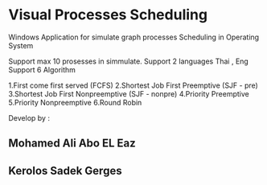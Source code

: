 # Visual Processes Scheduling

Windows Application for simulate graph processes Scheduling in Operating System

Support max 10 prosesses in simmulate.
Support 2 languages Thai , Eng
Support 6 Algorithm

1.First come first served  (FCFS)
2.Shortest Job First Preemptive  (SJF - pre)
3.Shortest Job First Nonpreemptive  (SJF - nonpre)
4.Priority Preemptive
5.Priority Nonpreemptive
6.Round Robin

Develop by :
## Mohamed Ali Abo EL Eaz
## Kerolos Sadek Gerges
